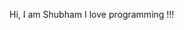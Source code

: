 Hi, I am Shubham I love programming !!!

<!---
ShubhamBedia/ShubhamBedia is a ✨ special ✨ repository because its `README.md` (this file) appears on your GitHub profile.
You can click the Preview link to take a look at your changes.
--->
